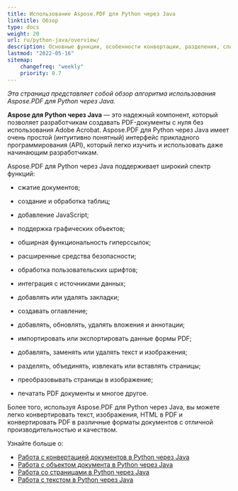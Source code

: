 ```yaml
---
title: Использование Aspose.PDF для Python через Java
linktitle: Обзор
type: docs
weight: 20
url: ru/python-java/overview/
description: Основные функции, особенности конвертации, разделения, слияния и выполнения других операций, связанных с созданием и редактированием PDF с использованием Python через Java
lastmod: "2022-05-16"
sitemap:
    changefreq: "weekly"
    priority: 0.7
---
```


_Эта страница представляет собой обзор алгоритма использования Aspose.PDF для Python через Java._

**Aspose для Python через Java** — это надежный компонент, который позволяет разработчикам создавать PDF-документы с нуля без использования Adobe Acrobat. Aspose.PDF для Python через Java имеет очень простой (интуитивно понятный) интерфейс прикладного программирования (API), который легко изучить и использовать даже начинающим разработчикам.

Aspose.PDF для Python через Java поддерживает широкий спектр функций:

- сжатие документов;
- создание и обработка таблиц;
- добавление JavaScript;
- поддержка графических объектов;
- обширная функциональность гиперссылок;
- расширенные средства безопасности;
- обработка пользовательских шрифтов;

- интеграция с источниками данных;
- добавлять или удалять закладки;
- создавать оглавление;
- добавлять, обновлять, удалять вложения и аннотации;
- импортировать или экспортировать данные формы PDF;
- добавлять, заменять или удалять текст и изображения;
- разделять, объединять, извлекать или вставлять страницы;
- преобразовывать страницы в изображение;
- печатать PDF документы и многое другое.

Более того, используя Aspose.PDF для Python через Java, вы можете легко конвертировать текст, изображения, HTML в PDF и конвертировать PDF в различные форматы документов с отличной производительностью и качеством.

Узнайте больше о:

- [Работа с конвертацией документов в Python через Java](/pdf/python-java/conversion/)
- [Работа с объектом документа в Python через Java](/pdf/python-java/working-with-documents/)
- [Работа со страницами в Python через Java](/pdf/python-java/working-with-pages/)
- [Работа с текстом в Python через Java](/pdf/python-java/working-with-text/)